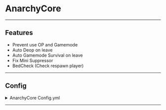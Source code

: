 # AnarchyCore

___
## Features
* Prevent use OP and Gamemode
* Auto Deop on leave
* Auto Gamemode Survival on leave
* Fix Mini Suppressor
* BedCheck (Check respawn player)
___
## Config
<details>
  <summary>AnarchyCore Config.yml</summary>

```yml
##########
# Config #
##########
reload-message: '&f[AnarchyCore] &7- config reloaded!'
########
# Misc #
########
BedCheck:
  have: '&aYou have respawn'
  havent: "&cYou haven't respawn"
##############
# PreventLag #
##############
MiniSuppressor:
  enable: true
  message: "&cYou can't place redstone on the trapdoor"
##################
# Server Protect #
##################
GameModeLeft: true
GameModeProtect:
  enable: true
  kick-message: '&6You have disconnected from the server'
  whitelist:
    - 'sabzip'
OpLeft: true
OpProtect:
  enable: true
  kick-message: '&6You have disconnected from the server'
  whitelist:
    - 'sabzip'
```
</details>

___
